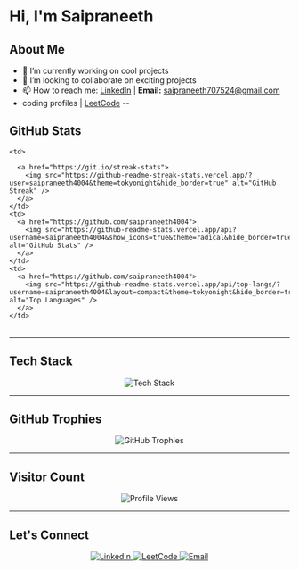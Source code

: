 # Hi, I'm Saipraneeth 

## About Me ##
- 🔭 I’m currently working on cool projects
- 👯 I’m looking to collaborate on exciting projects
- 📫 How to reach me: [LinkedIn](https://www.linkedin.com/in/saipraneeth-bachampally/)  | **Email:** saipraneeth707524@gmail.com
- coding profiles | [LeetCode](https://leetcode.com/u/saipraneeth31549/)
--
## GitHub Stats
<table align="center">
  <tr>
  
    <td>
    
      <a href="https://git.io/streak-stats">
        <img src="https://github-readme-streak-stats.vercel.app/?user=saipraneeth4004&theme=tokyonight&hide_border=true" alt="GitHub Streak" />
      </a>
    </td>
    <td>
      <a href="https://github.com/saipraneeth4004">
        <img src="https://github-readme-stats.vercel.app/api?username=saipraneeth4004&show_icons=true&theme=radical&hide_border=true" alt="GitHub Stats" />
      </a>
    </td>
    <td>
      <a href="https://github.com/saipraneeth4004">
        <img src="https://github-readme-stats.vercel.app/api/top-langs/?username=saipraneeth4004&layout=compact&theme=tokyonight&hide_border=true" alt="Top Languages" />
      </a>
    </td>
  </tr>
</table>

---

## Tech Stack
<p align="center">
  <img src="https://skillicons.dev/icons?i=html,css,js,react,nodejs,python,java,c,git,github" alt="Tech Stack" />
</p>

---

## GitHub Trophies
<p align="center">
  <img src="https://github-profile-trophy.vercel.app/?username=saipraneeth4004&theme=tokyonight&no-frame=true&no-bg=true" alt="GitHub Trophies" />
</p>

---

## Visitor Count
<p align="center">
  <img src="https://komarev.com/ghpvc/?username=saipraneeth4004&style=flat-square" alt="Profile Views" />
</p>

---

## Let's Connect ##
<p align="center">
  <a href="https://www.linkedin.com/in/saipraneeth-bachampally/">
    <img src="https://img.shields.io/badge/LinkedIn-%230077B5.svg?&style=for-the-badge&logo=linkedin&logoColor=white" alt="LinkedIn" />
  </a>
  <a href="https://leetcode.com/u/klu2300031549/">
    <img src="https://img.shields.io/badge/LeetCode-%23FFA116.svg?&style=for-the-badge&logo=leetcode&logoColor=black" alt="LeetCode" />
  </a>
  <a href="mailto:saipraneeth707524@gmail.com">
    <img src="https://img.shields.io/badge/Email-D14836.svg?&style=for-the-badge&logo=gmail&logoColor=white" alt="Email" />
  </a>
</p>
